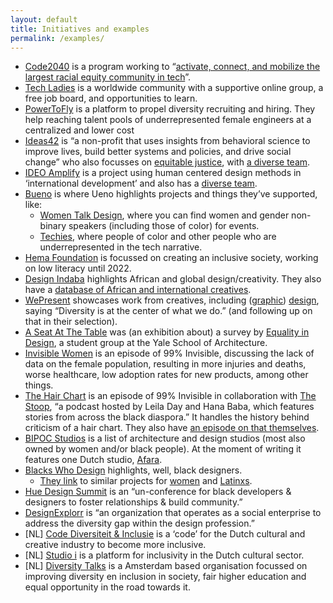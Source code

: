 ```yaml
---
layout: default
title: Initiatives and examples
permalink: /examples/
---
```


- [Code2040](https://www.code2040.org/) is a program working to “[activate, connect, and mobilize the largest racial equity community in tech](https://www.code2040.org/mission)”.
- [Tech Ladies](https://www.hiretechladies.com/) is a worldwide community with a supportive online group, a free job board, and opportunities to learn.
- [PowerToFly](https://powertofly.com) is a platform to propel diversity recruiting and hiring. They help reaching talent pools of underrepresented female engineers at a centralized and lower cost
- [Ideas42](https://www.ideas42.org/) is “a non-profit that uses insights from behavioral science to improve lives, build better systems and policies, and drive social change” who also focusses on [equitable justice](https://www.ideas42.org/all-projects/?domains=199&focus_group=231), with [a diverse team](https://www.ideas42.org/about-us/people/).
- [IDEO Amplify](https://www.ideo.org/programs/amplify) is a project using human centered design methods in ‘international development’ and also has a [diverse team](https://www.ideo.org/team).
- [Bueno](https://bueno.co/) is where Ueno highlights projects and things they’ve supported, like:
    - [Women Talk Design](https://womentalkdesign.com/), where you can find women and gender non-binary speakers (including those of color) for events.
    - [Techies](https://techiesproject.com/), where people of color and other people who are underrepresented in the tech narrative.
- [Hema Foundation](https://hema-foundation.org/?lang=en) is focussed on creating an inclusive society, working on low literacy until 2022.
- [Design Indaba](http://www.designindaba.com/) highlights African and global design/creativity. They also have a [database of African and international creatives](http://www.designindaba.com/profiles).
- [WePresent](https://wepresent.wetransfer.com) showcases work from creatives, including ([graphic](https://wepresent.wetransfer.com/category/graphic-design/)) [design](https://wepresent.wetransfer.com/category/design/), saying “Diversity is at the center of what we do.” (and following up on that in their selection).
- [A Seat At The Table](https://aseat.org/) was (an exhibition about) a survey by [Equality in Design](https://equalityindesign.tumblr.com/), a student group at the Yale School of Architecture.
- [Invisible Women](https://99percentinvisible.org/episode/invisible-women/) is an episode of 99% Invisible, discussing the lack of data on the female population, resulting in more injuries and deaths, worse healthcare, low adoption rates for new products, among other things.
- [The Hair Chart](https://99percentinvisible.org/episode/the-hair-chart/) is an episode of 99% Invisible in collaboration with [The Stoop](https://www.thestoop.org/), “a podcast hosted by Leila Day and Hana Baba, which features stories from across the black diaspora.” It handles the history behind criticism of a hair chart. They also have [an episode on that themselves](https://www.thestoop.org/home/2018/4/20/episode-13-are-you-a-4c).
- [BIPOC Studios](https://bit.ly/bipoc-studios) is a list of architecture and design studios (most also owned by women and/or black people). At the moment of writing it features one Dutch studio, [Afara](https://www.afarai.com/).
- [Blacks Who Design](https://blackswho.design) highlights, well, black designers.
    - [They link](https://blackswho.design/about) to similar projects for [women](https://womenwho.design) and [Latinxs](https://latinxswhodesign.com).
- [Hue Design Summit](https://huedesignsummit.com) is an “un-conference for black developers & designers to foster relationships & build community.”
- [DesignExplorr](https://designexplorr.com) is “an organization that operates as a social enterprise to address the diversity gap within the design profession.”
- [NL] [Code Diversiteit & Inclusie](https://codedi.nl/) is a ‘code’ for the Dutch cultural and creative industry to become more inclusive.
- [NL] [Studio i](https://studio-inclusie.nl) is a platform for inclusivity in the Dutch cultural sector.
- [NL] [Diversity Talks](https://diversitytalks.nl) is a Amsterdam based organisation focussed on improving diversity en inclusion in society, fair higher education and equal opportunity in the road towards it.
